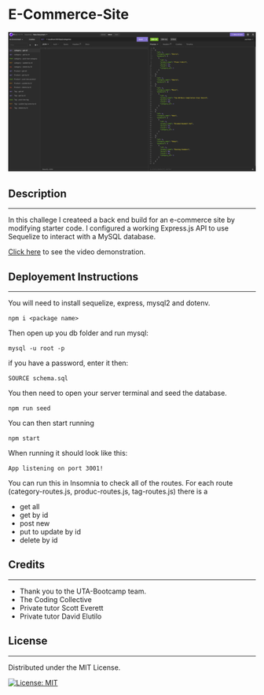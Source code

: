 # E-Commerce-Site

![Pic1](Assets/Pic1.png)






## Description
---
In this challege I createed a back end build for an e-commerce site by modifying starter code.  I configured a working Express.js API to use Sequelize to interact with a MySQL database.

[Click here](https://drive.google.com/file/d/1dH3-c_Q3OOcIfszRerZ249G8yVIBMUTS/view) to see the video demonstration.


## Deployement Instructions
---

You will need to install sequelize, express, mysql2 and dotenv.

``` 
npm i <package name>
```
Then open up you db folder and run mysql:

```
mysql -u root -p
```
if you have a password, enter it then:
``` 
SOURCE schema.sql
```
You then need to open your server terminal and seed the database.
```
npm run seed
```
You can then start running
```
npm start
```
When running it should look like this:
```
App listening on port 3001!
```

You can run this in Insomnia to check all of the routes.
For each route (category-routes.js, produc-routes.js, tag-routes.js) there is a 
- get all
- get by id
- post new
- put to update by id
- delete by id

## Credits
---
- Thank you to the UTA-Bootcamp team.
- The Coding Collective
- Private tutor Scott Everett
- Private tutor David Elutilo

## License
---

Distributed under the MIT License. 

[![License: MIT](https://img.shields.io/badge/License-MIT-yellow.svg)](https://opensource.org/licenses/MIT)
